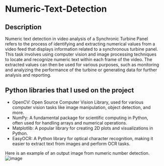 # Numeric-Text-Detection
## Description
Numeric text detection in video analysis of a Synchronic Turbine Panel refers to the process of identifying and extracting numerical values from a video feed that displays information related to a synchronous turbine panel. This task involves using computer vision and image processing techniques to locate and recognize numeric text within each frame of the video. The extracted values can then be used for various purposes, such as monitoring and analyzing the performance of the turbine or generating data for further analysis and reporting.

## Python libraries that I used on the project
- OpenCV: Open Source Computer Vision Library, used for various computer vision tasks like image manipulation, object detection, and more.
- NumPy: A fundamental package for scientific computing in Python, often used for handling arrays and numerical operations.
- Matplotlib: A popular library for creating 2D plots and visualizations in Python.
- EasyOCR: A Python library for optical character recognition, making it easier to extract text from images and perform OCR tasks.

Here is an example of an output image from numeric number detection.
![image](https://github.com/luthfiardiansyah01/Numeric-Text-Detection/assets/71245686/a0f264a2-855d-458e-b76a-75f52b7f302f)
